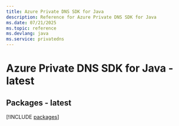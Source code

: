 ```yaml
---
title: Azure Private DNS SDK for Java
description: Reference for Azure Private DNS SDK for Java
ms.date: 07/21/2025
ms.topic: reference
ms.devlang: java
ms.service: privatedns
---
```

# Azure Private DNS SDK for Java - latest
## Packages - latest
[!INCLUDE [packages](private-dns-index.md)]